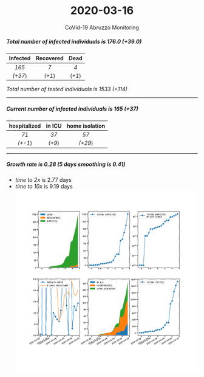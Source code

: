 <div align='center'>

# 2020-03-16
CoVid-19 Abruzzo Monitoring
</div>

##### Total number of infected individuals is 176.0 (+39.0)
Infected | Recovered | Dead
:---: | :---: | :---:
*165* | *7* | *4*
*(+37*) | *(+1*) | (*+1*)

*Total number of tested individuals is 1533 (+114)*
***
##### Current number of infected individuals is 165 (+37)
hospitalized | in ICU | home isolation
:---: | :---: | :---:
*71* |*37* |*57*
*(+-1*) |*(+9*) |*(+29*)
***
##### Growth rate is 0.28 (5 days smoothing is 0.41)
- *time to 2x* is 2.77 days
- *time to 10x* is 9.19 days
![stats][stats]

[stats]: stats_Abruzzo.png
